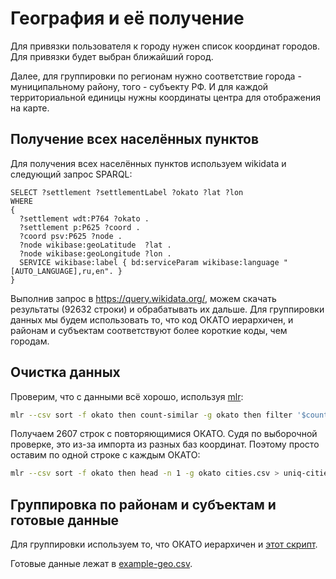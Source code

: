 # География и её получение

Для привязки пользователя к городу нужен список координат городов. Для привязки
будет выбран ближайший город.

Далее, для группировки по регионам нужно соответствие города - муниципальному
району, того - субъекту РФ. И для каждой территориальной единицы нужны
координаты центра для отображения на карте.

## Получение всех населённых пунктов

Для получения всех населённых пунктов используем wikidata и следующий запрос SPARQL:

```sparql
SELECT ?settlement ?settlementLabel ?okato ?lat ?lon
WHERE
{ 
  ?settlement wdt:P764 ?okato .
  ?settlement p:P625 ?coord .
  ?coord psv:P625 ?node .
  ?node wikibase:geoLatitude  ?lat .
  ?node wikibase:geoLongitude ?lon .
  SERVICE wikibase:label { bd:serviceParam wikibase:language "[AUTO_LANGUAGE],ru,en". }
}
```

Выполнив запрос в https://query.wikidata.org/, можем скачать результаты (92632
строки) и обрабатывать их дальше. Для группировки данных мы будем использовать
то, что код ОКАТО иерархичен, и районам и субъектам соответствуют более короткие
коды, чем городам.

## Очистка данных

Проверим, что с данными всё хорошо, используя [mlr](https://johnkerl.org/miller/doc/index.html):

```sh
mlr --csv sort -f okato then count-similar -g okato then filter '$count > 1' cities.csv | wc -l
```

Получаем 2607 строк с повторяющимися ОКАТО. Судя по выборочной проверке, это
из-за импорта из разных баз координат. Поэтому просто оставим по одной строке с
каждым ОКАТО:

```sh
mlr --csv sort -f okato then head -n 1 -g okato cities.csv > uniq-cities.csv
```

## Группировка по районам и субъектам и готовые данные

Для группировки используем то, что ОКАТО иерархичен и [этот скрипт](/attic/geo.R).

Готовые данные лежат в [example-geo.csv](/example-geo.csv).
